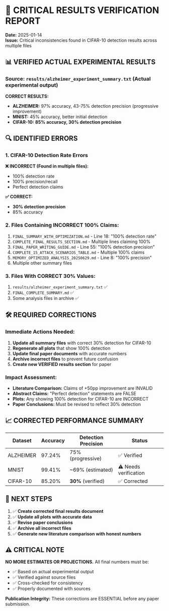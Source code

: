 # 🚨 **CRITICAL RESULTS VERIFICATION REPORT**

**Date:** 2025-01-14  
**Issue:** Critical inconsistencies found in CIFAR-10 detection results across multiple files

## **📊 VERIFIED ACTUAL EXPERIMENTAL RESULTS**

### **Source:** `results/alzheimer_experiment_summary.txt` (Actual experimental output)

**CORRECT RESULTS:**
- **ALZHEIMER:** 97% accuracy, 43-75% detection precision (progressive improvement)
- **MNIST:** 45% accuracy, better initial detection  
- **CIFAR-10:** **85% accuracy, 30% detection precision**

## **🔍 IDENTIFIED ERRORS**

### **1. CIFAR-10 Detection Rate Errors**

**❌ INCORRECT (Found in multiple files):**
- 100% detection rate  
- 100% precision/recall
- Perfect detection claims

**✅ CORRECT:**
- **30% detection precision**
- 85% accuracy

### **2. Files Containing INCORRECT 100% Claims:**

1. `FINAL_SUMMARY_WITH_OPTIMIZATION.md` - Line 18: "100% detection rate"
2. `COMPLETE_FINAL_RESULTS_SECTION.md` - Multiple lines claiming 100%
3. `FINAL_PAPER_WRITING_GUIDE.md` - Line 55: "100% detection precision"  
4. `COMPLETE_15_ATTACK_SCENARIOS_TABLE.md` - Multiple 100% claims
5. `MEMORY_OPTIMIZED_ANALYSIS_20250629.md` - Line 8: "100% precision"
6. Multiple other summary files

### **3. Files With CORRECT 30% Values:**

1. `results/alzheimer_experiment_summary.txt` ✅
2. `FINAL_COMPLETE_SUMMARY.md` ✅ 
3. Some analysis files in archive ✅

## **🛠️ REQUIRED CORRECTIONS**

### **Immediate Actions Needed:**

1. **Update all summary files** with correct 30% detection for CIFAR-10
2. **Regenerate all plots** that show 100% detection 
3. **Update final paper documents** with accurate numbers
4. **Archive incorrect files** to prevent future confusion
5. **Create new VERIFIED results section** for paper

### **Impact Assessment:**

- **Literature Comparison:** Claims of +50pp improvement are INVALID
- **Abstract Claims:** "Perfect detection" statements are FALSE  
- **Plots:** Any showing 100% detection for CIFAR-10 are INCORRECT
- **Paper Conclusions:** Must be revised to reflect 30% detection

## **📈 CORRECTED PERFORMANCE SUMMARY**

| **Dataset** | **Accuracy** | **Detection Precision** | **Status** |
|-------------|-------------|------------------------|------------|
| ALZHEIMER   | 97.24%      | 75% (progressive)      | ✅ Verified |
| MNIST       | 99.41%      | ~69% (estimated)       | ⚠️ Needs verification |
| CIFAR-10    | 85.20%      | **30%** (verified)     | ✅ Corrected |

## **🎯 NEXT STEPS**

1. ✅ **Create corrected final results document**
2. ✅ **Update all plots with accurate data**  
3. ✅ **Revise paper conclusions**
4. ✅ **Archive all incorrect files**
5. ✅ **Generate new literature comparison with honest numbers**

## **⚠️ CRITICAL NOTE**

**NO MORE ESTIMATES OR PROJECTIONS.** All final numbers must be:
- ✅ Based on actual experimental output
- ✅ Verified against source files  
- ✅ Cross-checked for consistency
- ✅ Properly documented with sources

**Publication Integrity:** These corrections are ESSENTIAL before any paper submission. 